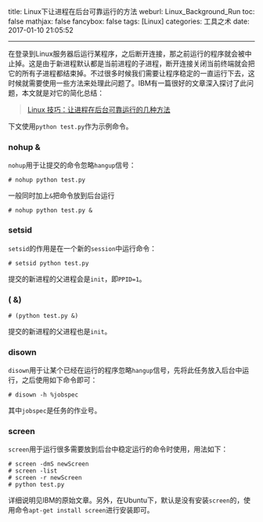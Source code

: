 title: Linux下让进程在后台可靠运行的方法
weburl: Linux_Background_Run
toc: false
mathjax: false
fancybox: false
tags: [Linux]
categories: 工具之术
date: 2017-01-10 21:05:52

---

在登录到Linux服务器后运行某程序，之后断开连接，那之前运行的程序就会被中止掉。这是由于新进程默认都是当前进程的子进程，断开连接关闭当前终端就会把它的所有子进程都结束掉。不过很多时候我们需要让程序稳定的一直运行下去，这时候就需要使用一些方法来处理此问题了。IBM有一篇很好的文章深入探讨了此问题，本文就是对它的简化总结：

> [Linux 技巧：让进程在后台可靠运行的几种方法](https://www.ibm.com/developerworks/cn/linux/l-cn-nohup/)

<!--more-->

下文使用`python test.py`作为示例命令。

### nohup &
`nohup`用于让提交的命令忽略`hangup`信号：

```no-highlight
# nohup python test.py
```

一般同时加上`&`把命令放到后台运行

```no-highlight
# nohup python test.py &
```

### setsid
`setsid`的作用是在一个新的`session`中运行命令：

```no-highlight
# setsid python test.py
```

提交的新进程的父进程会是`init`，即`PPID=1`。

### ( &)

```no-highlight
# (python test.py &)
```

提交的新进程的父进程也是`init`。

### disown
`disown`用于让某个已经在运行的程序忽略`hangup`信号，先将此任务放入后台中运行，之后使用如下命令即可：

```no-highlight
# disown -h %jobspec
```

其中`jobspec`是任务的作业号。

### screen
`screen`用于运行很多需要放到后台中稳定运行的命令时使用，用法如下：

```no-highlight
# screen -dmS newScreen
# screen -list
# screen -r newScreen
# python test.py
```

详细说明见IBM的原始文章。另外，在Ubuntu下，默认是没有安装`screen`的，使用命令`apt-get install screen`进行安装即可。